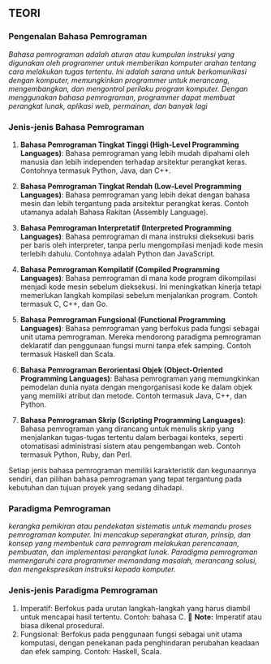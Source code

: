 ## TEORI

### Pengenalan Bahasa Pemrograman

*Bahasa pemrograman adalah aturan atau kumpulan instruksi yang digunakan oleh programmer untuk memberikan komputer arahan tentang cara melakukan tugas tertentu. Ini adalah sarana untuk berkomunikasi dengan komputer, memungkinkan programmer untuk merancang, mengembangkan, dan mengontrol perilaku program komputer. Dengan menggunakan bahasa pemrograman, programmer dapat membuat perangkat lunak, aplikasi web, permainan, dan banyak lagi*

### Jenis-jenis Bahasa Pemrograman

1. **Bahasa Pemrograman Tingkat Tinggi (High-Level Programming Languages)**: Bahasa pemrograman yang lebih mudah dipahami oleh manusia dan lebih independen terhadap arsitektur perangkat keras. Contohnya termasuk Python, Java, dan C++.

2. **Bahasa Pemrograman Tingkat Rendah (Low-Level Programming Languages)**: Bahasa pemrograman yang lebih dekat dengan bahasa mesin dan lebih tergantung pada arsitektur perangkat keras. Contoh utamanya adalah Bahasa Rakitan (Assembly Language).

3. **Bahasa Pemrograman Interpretatif (Interpreted Programming Languages)**: Bahasa pemrograman di mana instruksi dieksekusi baris per baris oleh interpreter, tanpa perlu mengompilasi menjadi kode mesin terlebih dahulu. Contohnya adalah Python dan JavaScript.

4. **Bahasa Pemrograman Kompilatif (Compiled Programming Languages)**: Bahasa pemrograman di mana kode program dikompilasi menjadi kode mesin sebelum dieksekusi. Ini meningkatkan kinerja tetapi memerlukan langkah kompilasi sebelum menjalankan program. Contoh termasuk C, C++, dan Go.

5. **Bahasa Pemrograman Fungsional (Functional Programming Languages)**: Bahasa pemrograman yang berfokus pada fungsi sebagai unit utama pemrograman. Mereka mendorong paradigma pemrograman deklaratif dan penggunaan fungsi murni tanpa efek samping. Contoh termasuk Haskell dan Scala.

6. **Bahasa Pemrograman Berorientasi Objek (Object-Oriented Programming Languages)**: Bahasa pemrograman yang memungkinkan pemodelan dunia nyata dengan mengorganisasi kode ke dalam objek yang memiliki atribut dan metode. Contoh termasuk Java, C++, dan Python.

7. **Bahasa Pemrograman Skrip (Scripting Programming Languages)**: Bahasa pemrograman yang dirancang untuk menulis skrip yang menjalankan tugas-tugas tertentu dalam berbagai konteks, seperti otomatisasi administrasi sistem atau pengembangan web. Contoh termasuk Python, Ruby, dan Perl.

Setiap jenis bahasa pemrograman memiliki karakteristik dan kegunaannya sendiri, dan pilihan bahasa pemrograman yang tepat tergantung pada kebutuhan dan tujuan proyek yang sedang dihadapi.

### Paradigma Pemrograman

*kerangka pemikiran atau pendekatan sistematis untuk memandu proses pemrograman komputer. Ini mencakup seperangkat aturan, prinsip, dan konsep yang membentuk cara pemrogram melakukan perencanaan, pembuatan, dan implementasi perangkat lunak. Paradigma pemrograman memengaruhi cara programmer memandang masalah, merancang solusi, dan mengekspresikan instruksi kepada komputer.*

### Jenis-jenis Paradigma Pemrograman

1. Imperatif: Berfokus pada urutan langkah-langkah yang harus diambil untuk mencapai hasil tertentu. Contoh: bahasa C.
 :memo: **Note:** Imperatif atau biasa dikenal prosedural.
2. Fungsional: Berfokus pada penggunaan fungsi sebagai unit utama komputasi, dengan penekanan pada penghindaran perubahan keadaan dan efek samping. Contoh: Haskell, Scala. 
